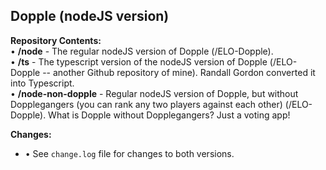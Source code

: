 <h2>Dopple (nodeJS version)</h2>

<strong>Repository Contents:</strong><br>
• <strong>/node</strong> - The regular nodeJS version of Dopple (/ELO-Dopple).<br>
• <strong>/ts</strong> - The typescript version of the nodeJS version of Dopple (/ELO-Dopple -- another Github repository of mine).  Randall Gordon converted it into Typescript.<br>
• <strong>/node-non-dopple</strong> - Regular nodeJS version of Dopple, but without Dopplegangers (you can rank any two players against each other) (/ELO-Dopple).  What is Dopple without Dopplegangers?  Just a voting app!<br>

<strong>Changes:</strong><br>
<ul>
<li>• See <code>change.log</code> file for changes to both versions.
</ul>


